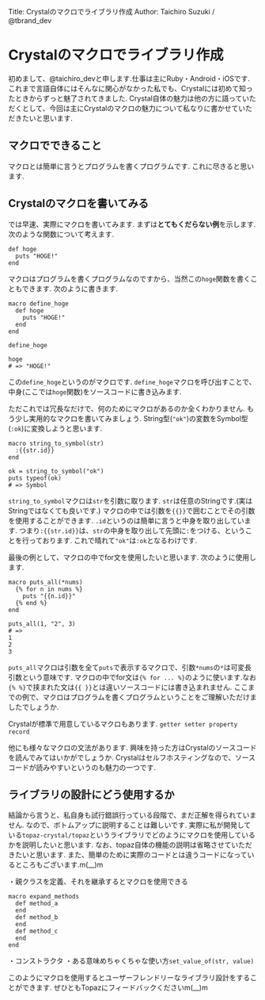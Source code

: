 Title: Crystalのマクロでライブラリ作成
Author: Taichiro Suzuki / @tbrand_dev

# Crystalのマクロでライブラリ作成

初めまして、@taichiro_devと申します.仕事は主にRuby・Android・iOSです.
これまで言語自体にはそんなに関心がなかった私でも、Crystalには初めて知ったときからずっと魅了されてきました.
Crystal自体の魅力は他の方に語っていただくとして、今回は主にCrystalのマクロの魅力について私なりに書かせていただきたいと思います.

## マクロでできること

マクロとは簡単に言うとプログラムを書くプログラムです.
これに尽きると思います.

## Crystalのマクロを書いてみる

では早速、実際にマクロを書いてみます.
まずは**とてもくだらない例**を示します.
次のような関数について考えます.
```crystal
def hoge
  puts "HOGE!"
end
```
マクロはプログラムを書くプログラムなのですから、当然この`hoge`関数を書くこともできます.
次のように書きます.
```crystal
macro define_hoge
  def hoge
    puts "HOGE!"
  end
end

define_hoge

hoge
# => "HOGE!"
```
この`define_hoge`というのがマクロです.
`define_hoge`マクロを呼び出すことで、中身(ここでは`hoge`関数)をソースコードに書き込みます.

ただこれでは冗長なだけで、何のためにマクロがあるのか全くわかりません.
もう少し実用的なマクロを書いてみましょう.
String型(`"ok"`)の変数をSymbol型(`:ok`)に変換しようと思います.
```crystal
macro string_to_symbol(str)
  :{{str.id}}
end

ok = string_to_symbol("ok")
puts typeof(ok)
# => Symbol
```
`string_to_symbol`マクロは`str`を引数に取ります.
`str`は任意のStringです.(実はStringではなくても良いです.)
マクロの中では引数を`{{}}`で囲むことでその引数を使用することができます.
`.id`というのは簡単に言うと中身を取り出しています.
つまり`:{{str.id}}`は、`str`の中身を取り出して先頭に`:`をつける、ということを行っております.
これで晴れて`"ok"`は`:ok`となるわけです.

最後の例として、マクロの中でfor文を使用したいと思います.
次のように使用します.
```
macro puts_all(*nums)
  {% for n in nums %}
    puts "{{n.id}}"
  {% end %}
end

puts_all(1, "2", 3)
# =>
1
2
3
```
`puts_all`マクロは引数を全て`puts`で表示するマクロで、引数`*nums`の`*`は可変長引数という意味です.
マクロの中でfor文は`{% for ... %}`のように使います.なお`{% %}`で挟まれた文は`{{ }}`とは違いソースコードには書き込まれません.
ここまでの例で、マクロはプログラムを書くプログラムということをご理解いただけましたでしょうか.

Crystalが標準で用意しているマクロもあります.
`getter setter property record`

他にも様々なマクロの文法があります.
興味を持った方はCrystalのソースコードを読んでみてはいかがでしょうか.
Crystalはセルフホスティングなので、ソースコードが読みやすいというのも魅力の一つです.

## ライブラリの設計にどう使用するか

結論から言うと、私自身も試行錯誤行っている段階で、まだ正解を得られていません.
なので、ボトムアップに説明することは難しいです.
実際に私が開発している`topaz-crystal/topaz`というライブラリでどのようにマクロを使用しているかを説明したいと思います.
なお、topaz自体の機能の説明は省略させていただきたいと思います.
また、簡単のために実際のコードとは違うコードになっているところもございます.m(__)m

・親クラスを定義、それを継承するとマクロを使用できる
```
macro expand_methods
  def method_a
  end
  def method_b
  end
  def method_c
  end
end
```
・コンストラクタ
・ある意味めちゃくちゃな使い方`set_value_of(str, value)`

このようにマクロを使用するとユーザーフレンドリーなライブラリ設計をすることができます.
ぜひともTopazにフィードバックくださいm(__)m

